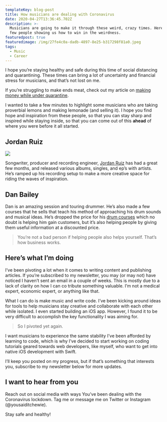 ```yaml
---
templateKey: blog-post
title: How musicians are dealing with Coronavirus
date: 2020-04-27T13:36:45.702Z
description: >-
  Musicians are going to make it through these weird, crazy times. Here are a
  few people showing us how to win in the weirdness. 
featuredpost: true
featuredimage: /img/27fe4c0a-dadb-4897-8e25-b317298f81a0.jpeg
tags:
  - Music
  - Career
---
```

I hope you’re staying healthy and safe during this time of social distancing and quarantining. These times can bring a lot of uncertainty and financial stress for musicians, and that’s not lost on me. 

If you’re struggling to make ends meat, check out my article on [making money while under quarantine](https://www.yousaiditchewie.com/blog/how-musicians-can-make-money-while-quarantined/). 

I wanted to take a few minutes to highlight some musicians who are taking proverbial lemons and making lemonade (and selling it). I hope you find hope and inspiration from these people, so that you can stay sharp and inspired while staying inside, so that you can come out of this **ahead** of where you were before it all started. 

## Jordan Ruiz

![](/img/dd53e012-2639-4cf5-bf19-d0c9942f9536.jpeg)

 Songwriter, producer and recording engineer, [Jordan Ruiz](http://thejordanruiz.com) has had a great few months, and released various albums, singles, and ep’s with artists. He’s ramped up his recording setup to make a more creative space for riding the waves of inspiration.

## Dan Bailey

Dan is an amazing session and touring drummer. He’s also made a few courses that he sells that teach his method of approaching his drum sounds and musical ideas. He’s dropped the price for his [drum courses](http://www.drichardbailey.com/) which no doubt is helping him gain customers, but it’s also helping people by giving them useful information at a discounted price. 

> You’re not a bad person if helping people also helps yourself. That’s how business works. 

## Here’s what I’m doing

I’ve been pivoting a lot when it comes to writing content and publishing articles. If you’re subscribed to my newsletter, you may (or may not) have noticed I haven’t sent an email in a couple of weeks. This is mostly due to a lack of clarity on how I can co tribute something valuable. I’m not a medical expert, economic expert, or anything like that. 

What I can do is make music and write code. I’ve been kicking around ideas for tools to help musicians stay creative and collaborate with each other while isolated. I even started building an iOS app. However, I found it to be very difficult to accomplish the key functionality I was aiming for. 

> So I pivoted yet again. 

I want musicians to experience the same stability I’ve been afforded by learning to code, which is why I’ve decided to start working on coding tutorials geared towards web developers, like myself, who want to get into native iOS development with Swift. 

I’ll keep you posted on my progress, but if that’s something that interests you, subscribe to my newsletter below for more updates. 

## I want to hear from you

Reach out on social media with ways You’ve been dealing with the Coronavirus lockdown. Tag me or message me on Twitter or Instagram (@yousaiditchewie).

Stay safe and healthy!
